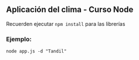 ## Aplicación del clima - Curso Node

Recuerden ejecutar ```npm install``` para las librerías

### Ejemplo:
```
node app.js -d "Tandil"
```